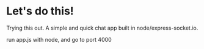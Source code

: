 # Let's do this!
Trying this out.
A simple and quick chat app built in node/express-socket.io. 

run app.js with node, and go to port 4000

